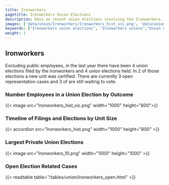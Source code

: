 ```yaml
---
title: Ironworkers
pagetitle: Ironworkers Union Elections
description: Data on recent union elections involving the Ironworkers.
images: ['data/union/Ironworkers/Ironworkers_hist_vic.png', 'data/union/Ironworkers/Ironworkers_hist_size.png', 'data/union/Ironworkers/Ironworkers_10.png']
keywords: ["Ironworkers union elections", "Ironworkers unions","Union elections"]
weight: 1
---
```

##  Ironworkers

Excluding public employees, in the last year there have been 4 union elections filed by the Ironworkers and 4 union elections held. In 2 of those elections a new unit was certified. There are currently 3 open representation cases and 3 of are still waiting to vote.

### Number Employees in a Union Election by Outcome
{{< image src="Ironworkers_hist_vic.png" width="1000" height="800">}}

### Timeline of Filings and Elections by Unit Size
{{< accordion src="Ironworkers_hist.png" width="1000" height="800" >}}

### Largest Private Union Elections
{{< image src="Ironworkers_10.png" width="1000" height="1000"  >}}

### Open Election Related Cases
{{< readtable table="/tables/union/Ironworkers_open.html" >}}

